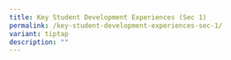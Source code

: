 ```yaml
---
title: Key Student Development Experiences (Sec 1)
permalink: /key-student-development-experiences-sec-1/
variant: tiptap
description: ""
---
```

